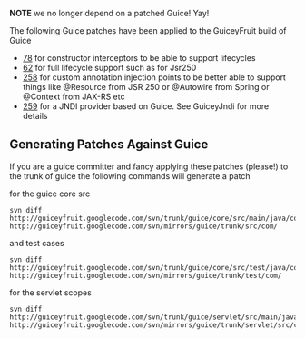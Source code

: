 **NOTE** we no longer depend on a patched Guice! Yay!

The following Guice patches have been applied to the GuiceyFruit build of Guice

  * [78](http://code.google.com/p/google-guice/issues/detail?id=78) for constructor interceptors to be able to support lifecycles
  * [62](http://code.google.com/p/google-guice/issues/detail?id=62) for full lifecycle support such as for Jsr250
  * [258](http://code.google.com/p/google-guice/issues/detail?id=258) for custom annotation injection points to be better able to support things like @Resource from JSR 250 or @Autowire from Spring or @Context from JAX-RS etc
  * [259](http://code.google.com/p/google-guice/issues/detail?id=259) for a JNDI provider based on Guice. See GuiceyJndi for more details

## Generating Patches Against Guice ##

If you are a guice committer and fancy applying these patches (please!) to the trunk of guice the following commands will generate a patch

for the guice core src

```
svn diff http://guiceyfruit.googlecode.com/svn/trunk/guice/core/src/main/java/com/ http://guiceyfruit.googlecode.com/svn/mirrors/guice/trunk/src/com/
```

and test cases

```
svn diff http://guiceyfruit.googlecode.com/svn/trunk/guice/core/src/test/java/com/ http://guiceyfruit.googlecode.com/svn/mirrors/guice/trunk/test/com/
```

for the servlet scopes

```
svn diff http://guiceyfruit.googlecode.com/svn/trunk/guice/servlet/src/main/java/com/ http://guiceyfruit.googlecode.com/svn/mirrors/guice/trunk/servlet/src/com/
```